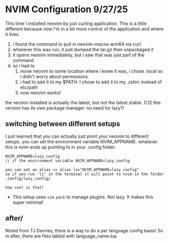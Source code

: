 # NVIM Configuration 9/27/25

This time I installed neovim by just curling application. This is a little
different because now I'm in a bit more control of the application and where
it lives.

1. i found the command to pull in neovim-macos-arm64 via curl.
2. wherever this was run, it just dumped the tar.gz then unpackaged it
3. it opens neovim immediately, but i saw that was just part of the command
4. so i had to 
    1. move neovim to some location where i knew it was, i chose .local so i didn't worry about
    permissions.
    2. i had to add it to my $PATH. I chose to add it to my .zshrc instead of etc/path
    3. now neovim works!

the version installed is actually the latest, but not the latest stable. 0.12
this version has its own package manager. no need for lazy?!

## switching between different setups
I just learned that you can actually just point your neovim to different setups. 
you can set the environment variable NVIM_APPNAME. whatever this is nvim ends up pointing
to in your .config folder.

```
NVIM_APPNAME=lazy_config
// if the environment variable NVIM_APPNAME=lazy_config

you can set an alias => alias lz="NVIM_APPNAME=lazy_config"
so if you run 'lz' in the terminal it will point to nvim in the folder
.config/lazy_config/

how cool is that!
```

- This setup uses `vim.pack` to manage plugins. Not lazy. It makes this super minimal!

## after/ 
Noted from TJ Devries, there is a way to do a per language config basis! So in after, there are files
labled with language_name.lua.

